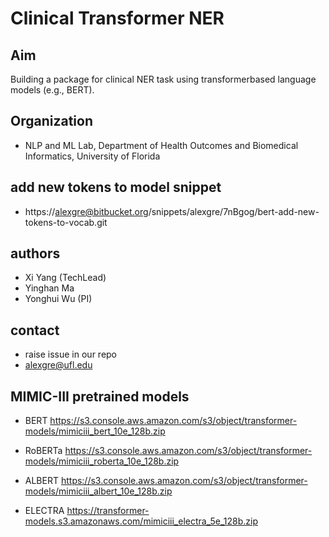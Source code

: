 # Clinical Transformer NER

## Aim
Building a package for clinical NER task using transformerbased language models (e.g., BERT).

## Organization
- NLP and ML Lab, Department of Health Outcomes and Biomedical Informatics, University of Florida

## add new tokens to model snippet
- https://alexgre@bitbucket.org/snippets/alexgre/7nBgog/bert-add-new-tokens-to-vocab.git

## authors
- Xi Yang (TechLead) 
- Yinghan Ma
- Yonghui Wu (PI)

## contact
- raise issue in our repo
- alexgre@ufl.edu


## MIMIC-III pretrained models

- BERT
https://s3.console.aws.amazon.com/s3/object/transformer-models/mimiciii_bert_10e_128b.zip

- RoBERTa
https://s3.console.aws.amazon.com/s3/object/transformer-models/mimiciii_roberta_10e_128b.zip

- ALBERT
https://s3.console.aws.amazon.com/s3/object/transformer-models/mimiciii_albert_10e_128b.zip

- ELECTRA
https://transformer-models.s3.amazonaws.com/mimiciii_electra_5e_128b.zip